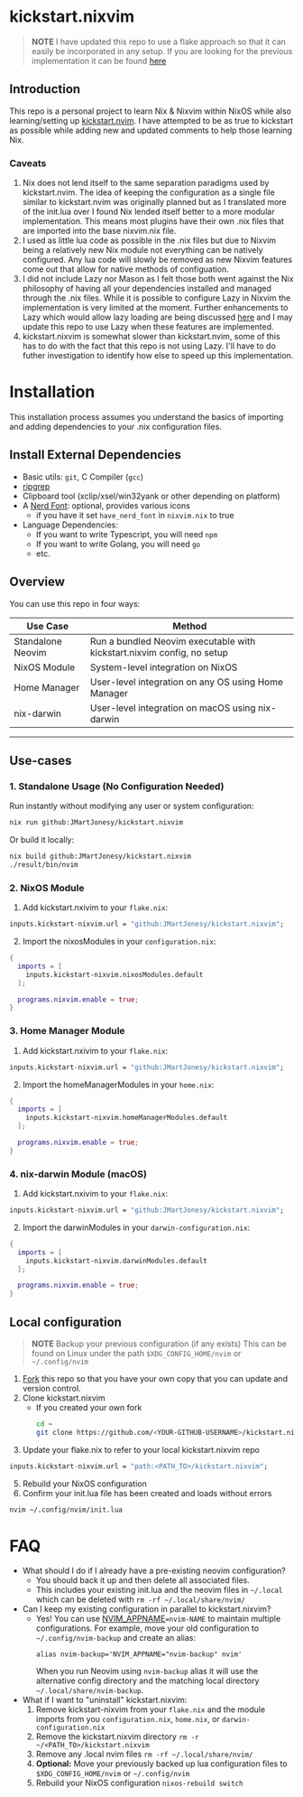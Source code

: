 # kickstart.nixvim

>**NOTE**
> I have updated this repo to use a flake approach so that it can
> easily be incorporated in any setup.
> If you are looking for the previous implementation it can be found [here](https://github.com/JMartJonesy/kickstart.nixvim/tree/legacy)

## Introduction

This repo is a personal project to learn Nix & Nixvim within NixOS while also learning/setting up [kickstart.nvim](https://github.com/nvim-lua/kickstart.nvim).
I have attempted to be as true to kickstart as possible while adding new and updated comments to help those learning Nix.

### Caveats

1. Nix does not lend itself to the same separation paradigms used by kickstart.nvim. The idea of keeping the configuration as a single file
similar to kickstart.nvim was originally planned but as I translated more of the init.lua over I found Nix lended itself better to a more
modular implementation. This means most plugins have their own .nix files that are imported into the base nixvim.nix file.
2. I used as little lua code as possible in the .nix files but due to Nixvim being a relatively new Nix module not everything can be natively configured. Any lua code will slowly be removed as new Nixvim features come out that allow for native methods of configuation.
3. I did not include Lazy nor Mason as I felt those both went against the Nix philosophy of having all your dependencies installed and managed through the .nix files. While it is possible to configure Lazy in Nixvim the implementation is very limited at the moment. Further enhancements to Lazy which would allow lazy loading are being discussed [here](https://github.com/nix-community/nixvim/issues/421) and I may update this repo to use Lazy when these features are implemented.
4. kickstart.nixvim is somewhat slower than kickstart.nvim, some of this has to do with the fact that this repo is not using Lazy. I'll have to do futher investigation to identify how else to speed up this implementation.

# Installation

This installation process assumes you understand the basics of importing and adding dependencies to your .nix configuration files.

## Install External Dependencies

- Basic utils: `git`, C Compiler (`gcc`)
- [ripgrep](https://github.com/BurntSushi/ripgrep#installation)
- Clipboard tool (xclip/xsel/win32yank or other depending on platform)
- A [Nerd Font](https://www.nerdfonts.com/): optional, provides various icons
  - if you have it set `have_nerd_font` in `nixvim.nix` to true
- Language Dependencies:
  - If you want to write Typescript, you will need `npm`
  - If you want to write Golang, you will need `go`
  - etc.

## Overview

You can use this repo in four ways:

| Use Case         | Method                                                                 |
|------------------|------------------------------------------------------------------------|
| Standalone Neovim| Run a bundled Neovim executable with kickstart.nixvim config, no setup |
| NixOS Module     | System-level integration on NixOS                                      |
| Home Manager     | User-level integration on any OS using Home Manager                    |
| nix-darwin       | User-level integration on macOS using nix-darwin                       |

---
## Use-cases

### 1. Standalone Usage (No Configuration Needed)

Run instantly without modifying any user or system configuration:

```sh
nix run github:JMartJonesy/kickstart.nixvim
```
Or build it locally:
```sh
nix build github:JMartJonesy/kickstart.nixvim
./result/bin/nvim
```

### 2. NixOS Module
1. Add kickstart.nxivim to your `flake.nix`:
```nix
inputs.kickstart-nixvim.url = "github:JMartJonesy/kickstart.nixvim";
```
2. Import the nixosModules in your `configuration.nix`:
```nix
{
  imports = [
    inputs.kickstart-nixvim.nixosModules.default
  ];

  programs.nixvim.enable = true;
}
```

### 3. Home Manager Module
1. Add kickstart.nxivim to your `flake.nix`:
```nix
inputs.kickstart-nixvim.url = "github:JMartJonesy/kickstart.nixvim";
```
2. Import the homeManagerModules in your `home.nix`:
```nix
{
  imports = [
    inputs.kickstart-nixvim.homeManagerModules.default
  ];

  programs.nixvim.enable = true;
}
```

### 4. nix-darwin Module (macOS)
1. Add kickstart.nxivim to your `flake.nix`:
```nix
inputs.kickstart-nixvim.url = "github:JMartJonesy/kickstart.nixvim";
```
2. Import the darwinModules in your `darwin-configuration.nix`:
```nix
{
  imports = [
    inputs.kickstart-nixvim.darwinModules.default
  ];

  programs.nixvim.enable = true;
}
```
## Local configuration

>**NOTE**
> Backup your previous configuration (if any exists)
> This can be found on Linux under the path `$XDG_CONFIG_HOME/nvim` or `~/.config/nvim`

1. [Fork](https://docs.github.com/en/get-started/quickstart/fork-a-repo) this repo
so that you have your own copy that you can update and version control.
2. Clone kickstart.nixvim
    * If you created your own fork
      ```sh
      cd ~
      git clone https://github.com/<YOUR-GITHUB-USERNAME>/kickstart.nixvim.git
      ```
3. Update your flake.nix to refer to your local kickstart.nixvim repo
```nix
inputs.kickstart-nixvim.url = "path:<PATH_TO>/kickstart.nixvim";
```
5. Rebuild your NixOS configuration
6. Confirm your init.lua file has been created and loads without errors
```sh
nvim ~/.config/nvim/init.lua
``` 

# FAQ

* What should I do if I already have a pre-existing neovim configuration?
  * You should back it up and then delete all associated files.
  * This includes your existing init.lua and the neovim files in `~/.local`
    which can be deleted with `rm -rf ~/.local/share/nvim/`
* Can I keep my existing configuration in parallel to kickstart.nixvim?
  * Yes! You can use [NVIM_APPNAME](https://neovim.io/doc/user/starting.html#%24NVIM_APPNAME)`=nvim-NAME`
    to maintain multiple configurations. For example, move your old configuration to
    `~/.config/nvim-backup` and create an alias:
    ```
    alias nvim-backup='NVIM_APPNAME="nvim-backup" nvim'
    ```
    When you run Neovim using `nvim-backup` alias it will use the alternative
    config directory and the matching local directory
    `~/.local/share/nvim-backup`.
* What if I want to "uninstall" kickstart.nixvim:
   1. Remove kickstart-nixvim from your `flake.nix` and the module imports from you `configuration.nix`, `home.nix`, or `darwin-configuration.nix`
   2. Remove the kickstart.nixvim directory `rm -r ~/<PATH_TO>/kickstart.nixvim`
   3. Remove any .local nvim files `rm -rf ~/.local/share/nvim/`
   4. **Optional:** Move your previously backed up lua configuration files to `$XDG_CONFIG_HOME/nvim` or `~/.config/nvim`
   5. Rebuild your NixOS configuration `nixos-rebuild switch`
